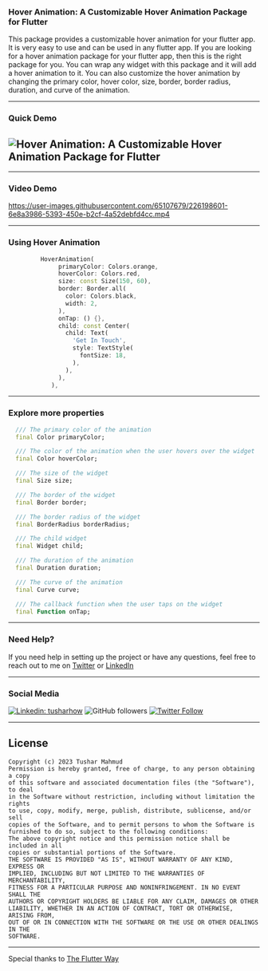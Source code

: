 ### Hover Animation: A Customizable Hover Animation Package for Flutter

This package provides a customizable hover animation for your flutter app. It is very easy to use and can be used in any flutter app. If you are looking for a hover animation package for your flutter app, then this is the right package for you. You can wrap any widget with this package and it will add a hover animation to it. You can also customize the hover animation by changing the primary color, hover color, size, border, border radius, duration, and curve of the animation.


---

### Quick Demo

## ![Hover Animation: A Customizable Hover Animation Package for Flutter](https://user-images.githubusercontent.com/65107679/226198603-062b75e6-bdce-4514-aeb1-1800b41ade97.gif)

---

### Video Demo

https://user-images.githubusercontent.com/65107679/226198601-6e8a3986-5393-450e-b2cf-4a52debfd4cc.mp4

---

### Using Hover Animation

```dart
         HoverAnimation(
              primaryColor: Colors.orange,
              hoverColor: Colors.red,
              size: const Size(150, 60),
              border: Border.all(
                color: Colors.black,
                width: 2,
              ),
              onTap: () {},
              child: const Center(
                child: Text(
                  'Get In Touch',
                  style: TextStyle(
                    fontSize: 18,
                  ),
                ),
              ),
            ),
```

---

### Explore more properties

```dart
  /// The primary color of the animation
  final Color primaryColor;

  /// The color of the animation when the user hovers over the widget
  final Color hoverColor;

  /// The size of the widget
  final Size size;

  /// The border of the widget
  final Border border;

  /// The border radius of the widget
  final BorderRadius borderRadius;

  /// The child widget
  final Widget child;

  /// The duration of the animation
  final Duration duration;

  /// The curve of the animation
  final Curve curve;

  /// The callback function when the user taps on the widget
  final Function onTap;
```

---

### Need Help?

If you need help in setting up the project or have any questions, feel free to reach out to me on [Twitter](https://twitter.com/tusharhow) or [LinkedIn](https://www.linkedin.com/in/tusharhow/)

---

### Social Media

[![Linkedin: tusharhow](https://img.shields.io/badge/-tusharhow-blue?style=flat-square&logo=Linkedin&logoColor=white&link=https://www.linkedin.com/in/tusharhow/)](https://www.linkedin.com/in/tusharhow/)
![GitHub followers](https://img.shields.io/github/followers/tusharhow.svg?style=social&label=Follow)
[![Twitter Follow](https://img.shields.io/twitter/follow/tusharhow.svg?style=social)](https://twitter.com/tusharhow)

---

## License

```
Copyright (c) 2023 Tushar Mahmud
Permission is hereby granted, free of charge, to any person obtaining a copy
of this software and associated documentation files (the "Software"), to deal
in the Software without restriction, including without limitation the rights
to use, copy, modify, merge, publish, distribute, sublicense, and/or sell
copies of the Software, and to permit persons to whom the Software is
furnished to do so, subject to the following conditions:
The above copyright notice and this permission notice shall be included in all
copies or substantial portions of the Software.
THE SOFTWARE IS PROVIDED "AS IS", WITHOUT WARRANTY OF ANY KIND, EXPRESS OR
IMPLIED, INCLUDING BUT NOT LIMITED TO THE WARRANTIES OF MERCHANTABILITY,
FITNESS FOR A PARTICULAR PURPOSE AND NONINFRINGEMENT. IN NO EVENT SHALL THE
AUTHORS OR COPYRIGHT HOLDERS BE LIABLE FOR ANY CLAIM, DAMAGES OR OTHER
LIABILITY, WHETHER IN AN ACTION OF CONTRACT, TORT OR OTHERWISE, ARISING FROM,
OUT OF OR IN CONNECTION WITH THE SOFTWARE OR THE USE OR OTHER DEALINGS IN THE
SOFTWARE.
```

---

Special thanks to [The Flutter Way](https://www.youtube.com/@TheFlutterWay)
